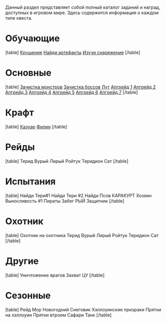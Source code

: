 Данный раздел представляет собой полный каталог заданий и наград, доступных в игровом мире. Здесь содержится информация о каждом типе квеста.

# Обучающие
[table]
[Крушение](/sys/tasks/the-crash)
[Найди артефакты](/sys/tasks/find-the-artifacts)
[Изучи снаряжение](/sys/tasks/study-the-equipment)
[/table]
# Основные
[table]
[Зачистка монстров](/sys/tasks/destroy-monsters)
[Зачистка боссов](/sys/tasks/destroy-bosses)
[Лут](/sys/tasks/loot)
[Апгрейд 1](/sys/tasks/up1)
[Апгрейд 2](/sys/tasks/up2)
[Апгрейд 3](/sys/tasks/up3)
[Апгрейд 4](/sys/tasks/up4)
[Апгрейд 5](/sys/tasks/up5)
[Апгрейд 6](/sys/tasks/up6)
[Апгрейд 7](/sys/tasks/up7)
[/table]
# Крафт
[table]
[Казуар](/sys/tasks/cassowary)
[Филин](/sys/tasks/filin)
[/table]
# Рейды
[table]
Терид
Вурый
Лирый
Ройтук
Теридион
Сат
[/table]
# Испытания
[table]
Найди Тери#1
Найди Тери #2
Найди Псов
КАРАКУРТ
Хозяин
Выносливость #1
Пираты
Забег РЫЙ
Защитник
[/table]
# Охотник
[table]
Охотник на охотника
Терид
Вурый
Лирый
Ройтук
Теридион
Сат
[/table]
# Другие
[table]
Уничтожение врагов
Захват ЦУ
[/table]
# Сезонные
[table]
Рейд Мор
Новогодний Снеговик
Хэллоуинские призраки
Прятки на хэллоуин
Прятки втроем
Сафари
Танк
[/table]
